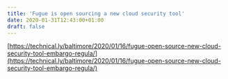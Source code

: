 ```yaml
---
title: 'Fugue is open sourcing a new cloud security tool'
date: 2020-01-31T12:43:00+01:00
draft: false
---
```


[https://technical.ly/baltimore/2020/01/16/fugue-open-source-new-cloud-security-tool-embargo-regula/](https://technical.ly/baltimore/2020/01/16/fugue-open-source-new-cloud-security-tool-embargo-regula/)